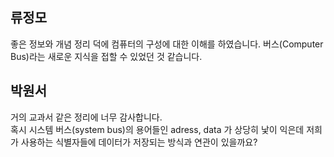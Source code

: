 ## 류정모

좋은 정보와 개념 정리 덕에 컴퓨터의 구성에 대한 이해를 하였습니다. 버스(Computer Bus)라는 새로운 지식을 접할 수 있었던 것 같습니다.

## 박원서

거의 교과서 같은 정리에 너무 감사합니다.<br>
혹시 시스템 버스(system bus)의 용어들인 adress, data 가 상당히 낯이 익은데 저희가 사용하는 식별자들에 데이터가 저장되는 방식과 연관이 있을까요?
